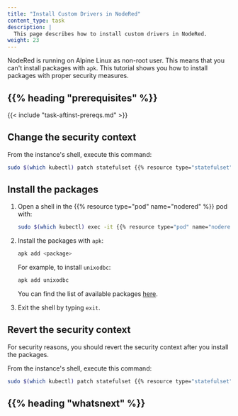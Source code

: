```yaml
---
title: "Install Custom Drivers in NodeRed"
content_type: task
description: |
  This page describes how to install custom drivers in NodeRed.
weight: 23
---
```


<!-- overview -->

NodeRed is running on Alpine Linux as non-root user. This means that you can't
install packages with `apk`. This tutorial shows you how to install packages
with proper security measures.

## {{% heading "prerequisites" %}}

{{< include "task-aftinst-prereqs.md" >}}

<!-- steps -->

## Change the security context

From the instance's shell, execute this command:

<!-- tested in e2e #1343 -->
```bash
sudo $(which kubectl) patch statefulset {{% resource type="statefulset" name="nodered" %}} -n united-manufacturing-hub -p '{"spec":{"template":{"spec":{"securityContext":{"runAsUser":0,"runAsNonRoot":false,"fsGroup":0}}}}}' --kubeconfig /etc/rancher/k3s/k3s.yaml
```

## Install the packages

1. Open a shell in the {{% resource type="pod" name="nodered" %}} pod with:

    <!-- tested in e2e #1343 -->
      ```bash
      sudo $(which kubectl) exec -it {{% resource type="pod" name="nodered" %}} -n united-manufacturing-hub --kubeconfig /etc/rancher/k3s/k3s.yaml -- /bin/sh
      ```

2. Install the packages with `apk`:

   ```bash
   apk add <package>
   ```

   For example, to install `unixodbc`:

   ```bash
   apk add unixodbc
   ```

   You can find the list of available packages [here](https://pkgs.alpinelinux.org/packages).

3. Exit the shell by typing `exit`.

## Revert the security context

For security reasons, you should revert the security context after you install
the packages.

From the instance's shell, execute this command:

<!-- tested in e2e #1343 -->
```bash
sudo $(which kubectl) patch statefulset {{% resource type="statefulset" name="nodered" %}} -n united-manufacturing-hub -p '{"spec":{"template":{"spec":{"securityContext":{"runAsUser":1000,"runAsNonRoot":true,"fsGroup":1000}}}}}' --kubeconfig /etc/rancher/k3s/k3s.yaml
```

<!-- discussion -->

<!-- Optional section; add links to information related to this topic. -->
## {{% heading "whatsnext" %}}
